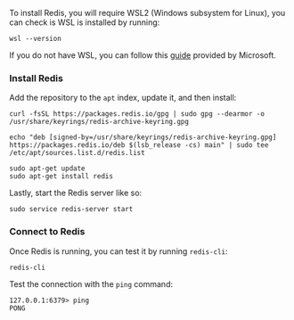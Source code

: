 To install Redis, you will require WSL2 (Windows subsystem for Linux), you can check is WSL is installed by running:

```shell
wsl --version
```

If you do not have WSL, you can follow this [guide](https://learn.microsoft.com/en-us/windows/wsl/install) provided by Microsoft.
### Install Redis

Add the repository to the `apt` index, update it, and then install:

```shell
curl -fsSL https://packages.redis.io/gpg | sudo gpg --dearmor -o /usr/share/keyrings/redis-archive-keyring.gpg

echo "deb [signed-by=/usr/share/keyrings/redis-archive-keyring.gpg] https://packages.redis.io/deb $(lsb_release -cs) main" | sudo tee /etc/apt/sources.list.d/redis.list

sudo apt-get update
sudo apt-get install redis
```

Lastly, start the Redis server like so:

```shell
sudo service redis-server start
```

### Connect to Redis

Once Redis is running, you can test it by running `redis-cli`:

```shell
redis-cli
```

Test the connection with the `ping` command:

```shell
127.0.0.1:6379> ping
PONG
```
